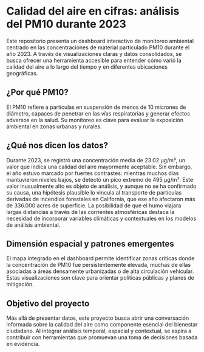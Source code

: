 # Calidad del aire en cifras: análisis del PM10 durante 2023
Este repositorio presenta un dashboard interactivo de monitoreo ambiental centrado en las concentraciones de material particulado PM10 durante el año 2023. A través de visualizaciones claras y datos consolidados, se busca ofrecer una herramienta accesible para entender cómo varió la calidad del aire a lo largo del tiempo y en diferentes ubicaciones geográficas.
## ¿Por qué PM10?
El PM10 refiere a partículas en suspensión de menos de 10 micrones de diámetro, capaces de penetrar en las vías respiratorias y generar efectos adversos en la salud. Su monitoreo es clave para evaluar la exposición ambiental en zonas urbanas y rurales.
## ¿Qué nos dicen los datos?
Durante 2023, se registró una concentración media de 23.02 µg/m³, un valor que indica una calidad del aire mayormente aceptable. Sin embargo, el año estuvo marcado por fuertes contrastes: mientras muchos días mantuvieron niveles bajos, se detectó un pico extremo de 495 µg/m³. Este valor inusualmente alto es objeto de análisis, y aunque no se ha confirmado su causa, una hipótesis plausible lo vincula al transporte de partículas derivadas de incendios forestales en California, que ese año afectaron más de 336.000 acres de superficie. La posibilidad de que el humo viajara largas distancias a través de las corrientes atmosféricas destaca la necesidad de incorporar variables climáticas y contextuales en los modelos de análisis ambiental.
## Dimensión espacial y patrones emergentes
El mapa integrado en el dashboard permite identificar zonas críticas donde la concentración de PM10 fue persistentemente elevada, muchas de ellas asociadas a áreas densamente urbanizadas o de alta circulación vehicular. Estas visualizaciones son clave para orientar políticas públicas y planes de mitigación.
## Objetivo del proyecto
Más allá de presentar datos, este proyecto busca abrir una conversación informada sobre la calidad del aire como componente esencial del bienestar ciudadano. Al integrar análisis temporal, espacial y contextual, se aspira a contribuir con herramientas que promuevan una toma de decisiones basada en evidencia.

